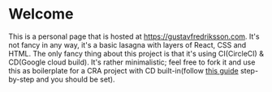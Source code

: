 # Welcome

This is a personal page that is hosted at https://gustavfredriksson.com. It's not fancy in any way, it's a basic lasagna with layers of React, CSS and HTML. The only fancy thing about this project is that it's using CI(CircleCI) & CD(Google cloud build). It's rather minimalistic; feel free to fork it and use this as boilerplate for a CRA project with CD built-in(follow [this guide](https://cloud.google.com/cloud-build/docs/deploying-builds/deploy-firebase) step-by-step and you should be set).  